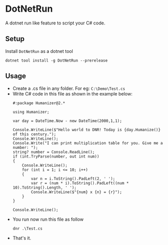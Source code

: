 # DotNetRun
A dotnet run like feature to script your C# code.

## Setup
Install `DotNetRun` as a dotnet tool
```
dotnet tool install -g DotNetRun --prerelease
```

## Usage
- Create a .cs file in any folder. For eg: `C:\Demo\Test.cs`
- Write C# code in this file as shown in the example below:
  ```
  #:package Humanizer@2.*
  
  using Humanizer;
  
  var day = DateTime.Now - new DateTime(2000,1,1);
  
  Console.WriteLine($"Hello world to DNR! Today is {day.Humanize()} of this century.");
  Console.WriteLine();
  Console.Write("I can print multiplication table for you. Give me a number: ");
  string? number = Console.ReadLine();
  if (int.TryParse(number, out int num))
  {
      Console.WriteLine();
      for (int i = 1; i <= 10; i++)
      {
          var n = i.ToString().PadLeft(2, ' ');
          var r = (num * i).ToString().PadLeft((num * 10).ToString().Length, ' ');
          Console.WriteLine($"{num} x {n} = {r}");
      }
  }
  
  Console.WriteLine();
  ```
- You run now run this file as follow
  ```
  dnr .\Test.cs
  ```
- That's it.


